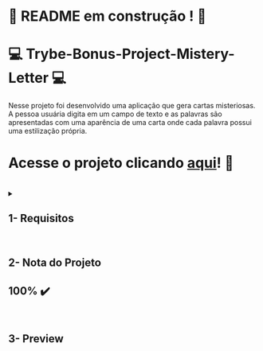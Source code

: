 # :construction: README em construção ! :construction:

# :computer: Trybe-Bonus-Project-Mistery-Letter :computer:

Nesse projeto foi desenvolvido uma aplicação que gera cartas misteriosas. A pessoa usuária digita em um campo de texto e as palavras são apresentadas com uma aparência de uma carta onde cada palavra possui uma estilização própria.

# Acesse o projeto clicando [aqui]()! :green_heart:

<br />

<details>
<summary>
  
## 1- Requisitos
  
</summary>
 
### 1 - Crie um `input` com o `ID` `carta-texto` onde a pessoa usuária poderá digitar o conteúdo da carta.

Sua página deve conter um input com <code>ID</code> <code>carta-texto</code> <br />

### 2 - Crie um parágrafo com a `tag` `p` e `ID` `carta-gerada` onde a pessoa usuária verá o resultado de sua carta misteriosa.

Sua página deve conter um parágrafo <code>p</code> com <code>ID</code> <code>carta-gerada</code><br />

### 3 - Crie um botão com `ID` `criar-carta` que deve gerar a carta misteriosa ao ser clicado.

<details>
  <summary>Sua página deve conter um botão que, ao ser clicado, gera a carta misteriosa dentro do parágrafo criado no requisito 2</summary><br />

- Crie um botão com `ID` `criar-carta`;

- Crie a carta misteriosa colocando a `tag` `span` em cada palavra.

</details>

### 4 - Faça com que o input com `ID` `carta-texto` permaneça com o texto digitado após clicar no botão de `ID` `criar-carta`.

O input com o <code>ID</code> <code>carta-texto</code> deve permanecer com o texto digitado<br />

### 5 - Crie a mensagem 'Por favor, digite o conteúdo da carta.' para caso a pessoa usuária não preencha o campo ou preencha apenas com espaços em branco.

Deve aparecer a mensagem "Por favor, digite o conteúdo da carta" no parágrafo criado no requisito 2 quando não houver texto digitado pela pessoa usuária<br />

### 6 - Crie a classe `newspaper`.

<details>
  <summary>A classe <code>newspaper</code> deve possuir cor de fundo, fonte Times New Roman e peso de fonte com o valor 700</summary><br />

- Cria a classe `newspaper` com `background-color` igual a `rgb(250, 235, 215)`;
- A classe `newspaper` deve possuir `font-family` igual a `Times New Roman`;
- A classe `newspaper` deve possuir `font-weight` igual a `700`.

</details>

### 7 - Crie a classe `magazine1`.

<details>
  <summary>A classe <code>magazine1</code> deve possuir cor de fundo, cor de fonte diferente, fonte do tipo Verdana, peso de fonte com o valor 900 e todas as letras maiúsculas</summary><br />

- Crie a classe `magazine1` com `background-color` igual a ` rgb(0, 128, 128)`;
- A classe `magazine1` deve possuir `color` igual a `rgb(255, 255, 255)`;
- A classe `magazine1` deve possuir `font-family` igual a `Verdana`;
- A classe `magazine1` deve possuir `font-weight` igual a `900`;
- A classe `magazine1` deve possuir `text-transform` igual a `uppercase`.

</details>

### 8 - Crie a classe `magazine2`.

<details>
  <summary>A classe <code>magazine2</code> deve possuir uma imagem de fundo, cor de fonte diferente, fonte do tipo Verdana e peso de fonte com o valor 900</summary><br />

- Crie a classe `magazine2` com `background-image` igual a `images/pink-pattern.png`;
- A classe `magazine2` deve possuir `color` igual a `rgb(255, 0, 255)`;
- A classe `magazine2` deve possuir `font-family` igual a `Verdana`;
- A classe `magazine2` deve possuir `font-weight` igual a `900`.

</details>

### 9 - Crie a classe `medium`.

A classe <code>medium</code> deve possuir <code>font-size</code> com o valor <code>20px</code> e <code>padding</code> com o valor <code>8px</code><br />

### 10 - Crie a classe `big`.

A classe <code>big</code> deve possuir <code>font-size</code> com o valor <code>30px</code> e <code>padding</code> com o valor <code>10px</code>.<br />

### 11 - Crie a classe `reallybig`.

A classe <code>reallybig</code> deve possuir <code>font-size</code> com o valor <code>40px</code> e <code>padding</code> com o valor <code>15px</code>.<br />

### 12 - Crie a classe `rotateleft`.

A classe <code>rotateleft</code> deve possuir a propriedade <code>transform</code> com o valor <code>matrix(0.996195, -0.0871557, 0.0871557, 0.996195, 0, 0)</code><br />

### 13 - Crie a classe `rotateright`.

A classe <code>rotateright</code> deve possuir a propriedade <code>transform</code> com o valor <code>matrix(0.996195, 0.0871557, -0.0871557, 0.996195, 0, 0)</code><br />

### 14 - Crie a classe `skewleft`.

A classe <code>skewleft</code> deve possuir a propriedade <code>transform</code> com o valor <code>matrix(1, 0, 0.176327, 1, 0, 0)</code><br />

### 15 - Crie a classe `skewright`.

A classe <code>skewright</code> deve possuir a propriedade <code>transform</code> com o valor <code>matrix(1, 0, -0.176327, 1, 0, 0)</code><br />

### 16 - Adicione as classes de forma aleatória a fim de estilizar as palavras.

<details>
  <summary>Separe as classes, criadas nos requisitos anteriores, em grupos e utilize o <code>Javascript</code> para atribuir essas classes de forma aleatória para as palavras com a tag <code>span</code> </summary><br />

- Utilize as classes:
  - `newspaper`, `magazine1`, `magazine2` (Grupo estilo)
  - `medium`, `big`, `reallybig` (Grupo tamanho)
  - `rotateleft`, `rotateright` (Grupo rotação)
  - `skewleft`, `skewright` (Grupo inclinação)

- As classes devem ser adicionadas às tags `span` de forma **aleatória**.

- Sempre adicione mais de uma classe em uma palavra.

</details>

## Requisitos Bônus:

### 17 - Adicione a possibilidade de alterar o estilo de uma palavra específica ao clicar nela.

Adicione a função para atribuir novamente as classes nas palavras quando clicadas <br />

### 18 - Crie um parágrafo com o `ID` `carta-contador` que deve contar o número de palavras geradas naquela carta.
  
Sua página deve conter um parágrafo <code>p</code> com <code>ID</code> <code>carta-contador</code> que conte quantas palavras foram geradas na carta<br />

</details>
<br />

## 2- Nota do Projeto

## 100% :heavy_check_mark:

<br />

## 3- Preview
